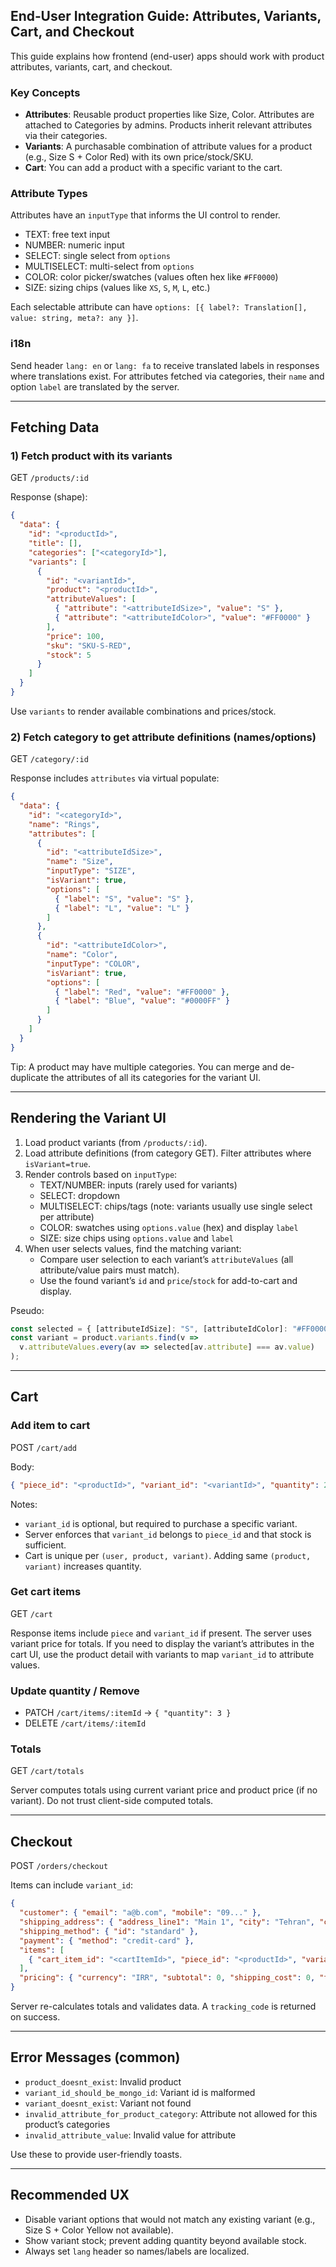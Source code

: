## End‑User Integration Guide: Attributes, Variants, Cart, and Checkout

This guide explains how frontend (end-user) apps should work with product attributes, variants, cart, and checkout.

### Key Concepts
- **Attributes**: Reusable product properties like Size, Color. Attributes are attached to Categories by admins. Products inherit relevant attributes via their categories.
- **Variants**: A purchasable combination of attribute values for a product (e.g., Size S + Color Red) with its own price/stock/SKU.
- **Cart**: You can add a product with a specific variant to the cart.

### Attribute Types
Attributes have an `inputType` that informs the UI control to render.

- TEXT: free text input
- NUMBER: numeric input
- SELECT: single select from `options`
- MULTISELECT: multi-select from `options`
- COLOR: color picker/swatches (values often hex like `#FF0000`)
- SIZE: sizing chips (values like `XS`, `S`, `M`, `L`, etc.)

Each selectable attribute can have `options: [{ label?: Translation[], value: string, meta?: any }]`.

### i18n
Send header `lang: en` or `lang: fa` to receive translated labels in responses where translations exist. For attributes fetched via categories, their `name` and option `label` are translated by the server.

---

## Fetching Data

### 1) Fetch product with its variants
GET `/products/:id`

Response (shape):
```json
{
  "data": {
    "id": "<productId>",
    "title": [],
    "categories": ["<categoryId>"],
    "variants": [
      {
        "id": "<variantId>",
        "product": "<productId>",
        "attributeValues": [
          { "attribute": "<attributeIdSize>", "value": "S" },
          { "attribute": "<attributeIdColor>", "value": "#FF0000" }
        ],
        "price": 100,
        "sku": "SKU-S-RED",
        "stock": 5
      }
    ]
  }
}
```

Use `variants` to render available combinations and prices/stock.

### 2) Fetch category to get attribute definitions (names/options)
GET `/category/:id`

Response includes `attributes` via virtual populate:
```json
{
  "data": {
    "id": "<categoryId>",
    "name": "Rings",
    "attributes": [
      {
        "id": "<attributeIdSize>",
        "name": "Size",
        "inputType": "SIZE",
        "isVariant": true,
        "options": [
          { "label": "S", "value": "S" },
          { "label": "L", "value": "L" }
        ]
      },
      {
        "id": "<attributeIdColor>",
        "name": "Color",
        "inputType": "COLOR",
        "isVariant": true,
        "options": [
          { "label": "Red", "value": "#FF0000" },
          { "label": "Blue", "value": "#0000FF" }
        ]
      }
    ]
  }
}
```

Tip: A product may have multiple categories. You can merge and de-duplicate the attributes of all its categories for the variant UI.

---

## Rendering the Variant UI
1) Load product variants (from `/products/:id`).
2) Load attribute definitions (from category GET). Filter attributes where `isVariant=true`.
3) Render controls based on `inputType`:
   - TEXT/NUMBER: inputs (rarely used for variants)
   - SELECT: dropdown
   - MULTISELECT: chips/tags (note: variants usually use single select per attribute)
   - COLOR: swatches using `options.value` (hex) and display `label`
   - SIZE: size chips using `options.value` and `label`
4) When user selects values, find the matching variant:
   - Compare user selection to each variant’s `attributeValues` (all attribute/value pairs must match).
   - Use the found variant’s `id` and `price`/`stock` for add-to-cart and display.

Pseudo:
```ts
const selected = { [attributeIdSize]: "S", [attributeIdColor]: "#FF0000" };
const variant = product.variants.find(v =>
  v.attributeValues.every(av => selected[av.attribute] === av.value)
);
```

---

## Cart

### Add item to cart
POST `/cart/add`

Body:
```json
{ "piece_id": "<productId>", "variant_id": "<variantId>", "quantity": 2 }
```

Notes:
- `variant_id` is optional, but required to purchase a specific variant.
- Server enforces that `variant_id` belongs to `piece_id` and that stock is sufficient.
- Cart is unique per `(user, product, variant)`. Adding same `(product, variant)` increases quantity.

### Get cart items
GET `/cart`

Response items include `piece` and `variant_id` if present. The server uses variant price for totals. If you need to display the variant’s attributes in the cart UI, use the product detail with variants to map `variant_id` to attribute values.

### Update quantity / Remove
- PATCH `/cart/items/:itemId` → `{ "quantity": 3 }`
- DELETE `/cart/items/:itemId`

### Totals
GET `/cart/totals`

Server computes totals using current variant price and product price (if no variant). Do not trust client-side computed totals.

---

## Checkout

POST `/orders/checkout`

Items can include `variant_id`:
```json
{
  "customer": { "email": "a@b.com", "mobile": "09..." },
  "shipping_address": { "address_line1": "Main 1", "city": "Tehran", "country": "IR", "region": "TEH", "postal_code": "12345" },
  "shipping_method": { "id": "standard" },
  "payment": { "method": "credit-card" },
  "items": [
    { "cart_item_id": "<cartItemId>", "piece_id": "<productId>", "variant_id": "<variantId>", "quantity": 1 }
  ],
  "pricing": { "currency": "IRR", "subtotal": 0, "shipping_cost": 0, "tax_amount": 0, "discount_amount": 0, "total_amount": 0 }
}
```

Server re-calculates totals and validates data. A `tracking_code` is returned on success.

---

## Error Messages (common)
- `product_doesnt_exist`: Invalid product
- `variant_id_should_be_mongo_id`: Variant id is malformed
- `variant_doesnt_exist`: Variant not found
- `invalid_attribute_for_product_category`: Attribute not allowed for this product’s categories
- `invalid_attribute_value`: Invalid value for attribute

Use these to provide user-friendly toasts.

---

## Recommended UX
- Disable variant options that would not match any existing variant (e.g., Size S + Color Yellow not available).
- Show variant stock; prevent adding quantity beyond available stock.
- Always set `lang` header so names/labels are localized.


